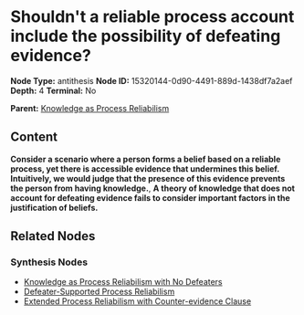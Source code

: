 # Shouldn't a reliable process account include the possibility of defeating evidence?

**Node Type:** antithesis
**Node ID:** 15320144-0d90-4491-889d-1438df7a2aef
**Depth:** 4
**Terminal:** No

**Parent:** [Knowledge as Process Reliabilism](knowledge-as-process-reliabilism-synthesis-f9682ae0-9fae-4876-9211-41b01f535e9f.md)

## Content

**Consider a scenario where a person forms a belief based on a reliable process, yet there is accessible evidence that undermines this belief. Intuitively, we would judge that the presence of this evidence prevents the person from having knowledge.**, **A theory of knowledge that does not account for defeating evidence fails to consider important factors in the justification of beliefs.**

## Related Nodes

### Synthesis Nodes

- [Knowledge as Process Reliabilism with No Defeaters](knowledge-as-process-reliabilism-with-no-defeaters-synthesis-7c9c88b0-e899-4226-b120-d7660b85e709.md)
- [Defeater-Supported Process Reliabilism](defeater-supported-process-reliabilism-synthesis-e6110127-eaad-4368-b92e-d5aefba7fa06.md)
- [Extended Process Reliabilism with Counter-evidence Clause](extended-process-reliabilism-with-counter-evidence-clause-synthesis-40000d50-1ce2-47ba-80c7-6b6aad616991.md)
